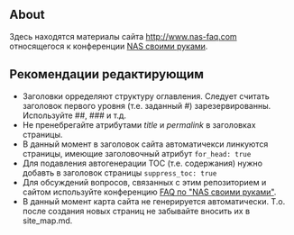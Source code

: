 ## About
Здесь находятся материалы сайта http://www.nas-faq.com
относящегося к конференции [NAS своими руками](http://forum.ixbt.com/topic.cgi?id=109:82).

## Рекомендации редактирующим

- Заголовки орределяют структуру оглавления. Следует считать заголовок первого уровня (т.е. заданный #) зарезервированны.
  Используйте ##, ### и т.д.
- Не пренебрегайте атрибутами _title_ и _permalink_ в заголовках страницы.
- В данный момент в заголовок сайта автоматичекси линкуются страницы, имеющие заголовочный атрибут ```for_head: true```
- Для подавления автогенерации TOC (т.е. содержания) нужно добавть в заголовок страницы ```suppress_toc: true```
- Для обсуждений вопросов, связанных с этим репозиторием и сайтом используйте
конференцию [FAQ по "NAS своими руками"](http://forum.ixbt.com/topic.cgi?id=0:60781).
- В данный момент карта сайта не генерируется автоматически. Т.о. после создания новых страниц
не забывайте вносить их в site_map.md.
